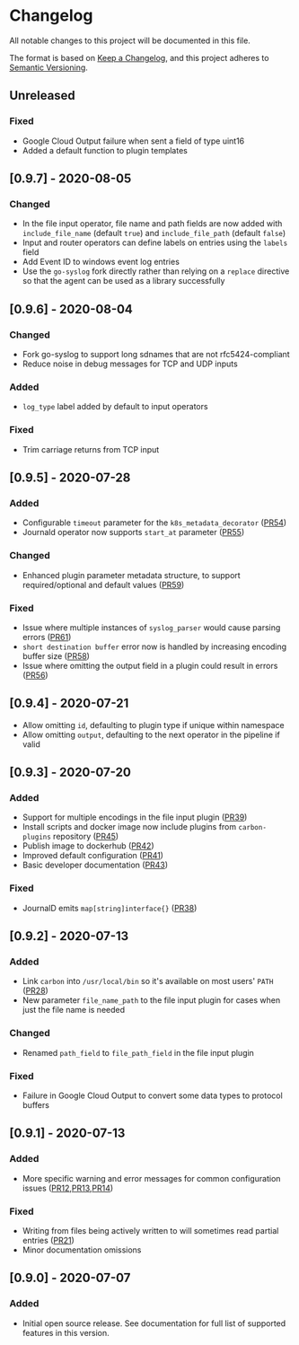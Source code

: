 # Changelog
All notable changes to this project will be documented in this file.

The format is based on [Keep a Changelog](https://keepachangelog.com/en/1.0.0/),
and this project adheres to [Semantic Versioning](https://semver.org/spec/v2.0.0.html).

## Unreleased
### Fixed
- Google Cloud Output failure when sent a field of type uint16
- Added a default function to plugin templates

## [0.9.7] - 2020-08-05
### Changed
- In the file input operator, file name and path fields are now added with `include_file_name` (default `true`) and `include_file_path` (default `false`)
- Input and router operators can define labels on entries using the `labels` field
- Add Event ID to windows event log entries
- Use the `go-syslog` fork directly rather than relying on a `replace` directive so that the agent can be used as a library successfully

## [0.9.6] - 2020-08-04
### Changed
- Fork go-syslog to support long sdnames that are not rfc5424-compliant
- Reduce noise in debug messages for TCP and UDP inputs
### Added
- `log_type` label added by default to input operators
### Fixed
- Trim carriage returns from TCP input

## [0.9.5] - 2020-07-28
### Added
- Configurable `timeout` parameter for the `k8s_metadata_decorator` ([PR54](https://github.com/observIQ/carbon/pull/54))
- Journald operator now supports `start_at` parameter ([PR55](https://github.com/observIQ/carbon/pull/55))

### Changed
- Enhanced plugin parameter metadata structure, to support required/optional and default values ([PR59](https://github.com/observIQ/carbon/pull/59))

### Fixed
- Issue where multiple instances of `syslog_parser` would cause parsing errors ([PR61](https://github.com/observIQ/carbon/pull/61))
- `short destination buffer` error now is handled by increasing encoding buffer size ([PR58](https://github.com/observIQ/carbon/pull/58))
- Issue where omitting the output field in a plugin could result in errors ([PR56](https://github.com/observIQ/carbon/pull/56))

## [0.9.4] - 2020-07-21
- Allow omitting `id`, defaulting to plugin type if unique within namespace
- Allow omitting `output`, defaulting to the next operator in the pipeline if valid

## [0.9.3] - 2020-07-20
### Added
- Support for multiple encodings in the file input plugin ([PR39](https://github.com/observIQ/carbon/pull/39))
- Install scripts and docker image now include plugins from `carbon-plugins` repository ([PR45](https://github.com/observIQ/carbon/pull/45))
- Publish image to dockerhub ([PR42](https://github.com/observIQ/carbon/pull/42))
- Improved default configuration ([PR41](https://github.com/observIQ/carbon/pull/41))
- Basic developer documentation ([PR43](https://github.com/observIQ/carbon/pull/43))
### Fixed
- JournalD emits `map[string]interface{}` ([PR38](https://github.com/observIQ/carbon/pull/38))

## [0.9.2] - 2020-07-13
### Added
- Link `carbon` into `/usr/local/bin` so it's available on most users' `PATH` ([PR28](https://github.com/observIQ/carbon/pull/28))
- New parameter `file_name_path` to the file input plugin for cases when just the file name is needed
### Changed
- Renamed `path_field` to `file_path_field` in the file input plugin
### Fixed
- Failure in Google Cloud Output to convert some data types to protocol buffers

## [0.9.1] - 2020-07-13
### Added
- More specific warning and error messages for common configuration issues ([PR12](https://github.com/observIQ/carbon/pull/12),[PR13](https://github.com/observIQ/carbon/pull/13),[PR14](https://github.com/observIQ/carbon/pull/14))
### Fixed
- Writing from files being actively written to will sometimes read partial entries ([PR21](https://github.com/observIQ/carbon/pull/21))
- Minor documentation omissions

## [0.9.0] - 2020-07-07
### Added
- Initial open source release. See documentation for full list of supported features in this version.
